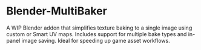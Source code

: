 # Blender-MultiBaker
A WIP Blender addon that simplifies texture baking to a single image using custom or Smart UV maps. Includes support for multiple bake types and in-panel image saving. Ideal for speeding up game asset workflows.
